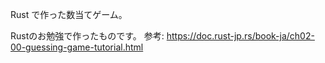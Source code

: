 Rust で作った数当てゲーム。

Rustのお勉強で作ったものです。
参考: https://doc.rust-jp.rs/book-ja/ch02-00-guessing-game-tutorial.html
